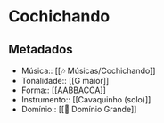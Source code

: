 # Cochichando

## Metadados
- Música:: [[🎶 Músicas/Cochichando]]
- Tonalidade:: [[G maior]]
- Forma:: [[AABBACCA]]
- Instrumento:: [[Cavaquinho (solo)]]
- Domínio:: [[💪 Domínio Grande]]